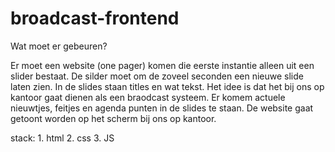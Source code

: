 # broadcast-frontend

Wat moet er gebeuren?

Er moet een website (one pager) komen die eerste instantie alleen uit een slider bestaat. De silder moet om de zoveel seconden een nieuwe slide laten zien. In de slides staan titles en wat tekst. Het idee is dat het bij ons op kantoor gaat dienen als een braodcast systeem. Er komem actuele nieuwtjes, feitjes en agenda punten in de slides te staan. De website gaat getoont worden op het scherm bij ons op kantoor.

stack:
	1. html
	2. css
	3. JS
